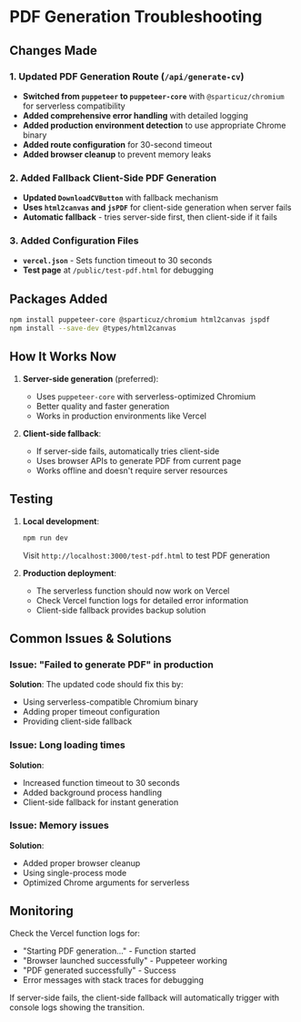 # PDF Generation Troubleshooting

## Changes Made

### 1. Updated PDF Generation Route (`/api/generate-cv`)
- **Switched from `puppeteer` to `puppeteer-core`** with `@sparticuz/chromium` for serverless compatibility
- **Added comprehensive error handling** with detailed logging
- **Added production environment detection** to use appropriate Chrome binary
- **Added route configuration** for 30-second timeout
- **Added browser cleanup** to prevent memory leaks

### 2. Added Fallback Client-Side PDF Generation
- **Updated `DownloadCVButton`** with fallback mechanism
- **Uses `html2canvas` and `jsPDF`** for client-side generation when server fails
- **Automatic fallback** - tries server-side first, then client-side if it fails

### 3. Added Configuration Files
- **`vercel.json`** - Sets function timeout to 30 seconds
- **Test page** at `/public/test-pdf.html` for debugging

## Packages Added
```bash
npm install puppeteer-core @sparticuz/chromium html2canvas jspdf
npm install --save-dev @types/html2canvas
```

## How It Works Now

1. **Server-side generation** (preferred):
   - Uses `puppeteer-core` with serverless-optimized Chromium
   - Better quality and faster generation
   - Works in production environments like Vercel

2. **Client-side fallback**:
   - If server-side fails, automatically tries client-side
   - Uses browser APIs to generate PDF from current page
   - Works offline and doesn't require server resources

## Testing

1. **Local development**: 
   ```bash
   npm run dev
   ```
   Visit `http://localhost:3000/test-pdf.html` to test PDF generation

2. **Production deployment**:
   - The serverless function should now work on Vercel
   - Check Vercel function logs for detailed error information
   - Client-side fallback provides backup solution

## Common Issues & Solutions

### Issue: "Failed to generate PDF" in production
**Solution**: The updated code should fix this by:
- Using serverless-compatible Chromium binary
- Adding proper timeout configuration
- Providing client-side fallback

### Issue: Long loading times
**Solution**: 
- Increased function timeout to 30 seconds
- Added background process handling
- Client-side fallback for instant generation

### Issue: Memory issues
**Solution**:
- Added proper browser cleanup
- Using single-process mode
- Optimized Chrome arguments for serverless

## Monitoring

Check the Vercel function logs for:
- "Starting PDF generation..." - Function started
- "Browser launched successfully" - Puppeteer working
- "PDF generated successfully" - Success
- Error messages with stack traces for debugging

If server-side fails, the client-side fallback will automatically trigger with console logs showing the transition.
